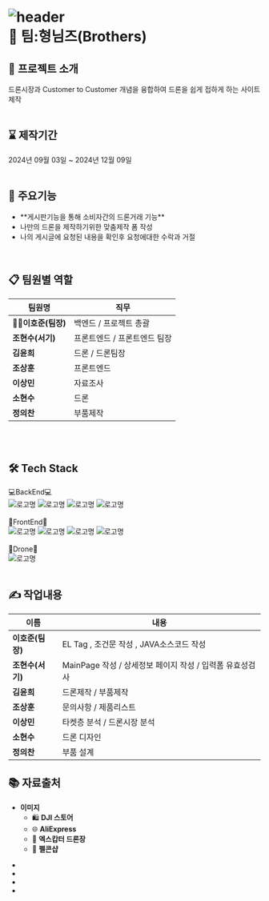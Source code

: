 ![header](https://capsule-render.vercel.app/api?type=waving&color=auto&height=300&section=header&text=Drone%20To%20You&fontSize=90)<br/>
:school: 팀:형님즈(Brothers)
=============


:mega:  프로젝트 소개
------------
드론시장과  Customer to Customer 개념을 융합하여 드론을 쉽게 접하게 하는 사이트 제작<br/><br/>

:hourglass:  제작기간
------------
2024년 09월 03일 ~ 2024년 12월 09일<br/><br/>

:pushpin: 주요기능
------------
<ul>
  <li>**게시판기능을 통해 소비자간의 드론거래 기능**</li>
  <li>나만의 드론을 제작하기위한 맞춤제작 폼 작성</li>
  <li>나의 게시글에 요청된 내용을 확인후 요청에대한 수락과 거절</li>
</ul><br/>

📋 팀원별 역할
------------
|팀원명|직무|
|------|---|
|**👨‍💼이호준(팀장)**|백엔드 / 프로젝트 총괄|
|**조현수(서기)**|프론트엔드 / 프론트엔드 팀장|
|**김윤희**|드론 / 드론팀장|
|**조상훈**|프론트엔드|
|**이상민**|자료조사|
|**소현수**|드론|
|**정의찬**|부품제작|
<br/>
<br/>

🛠️ Tech Stack
------------
:computer:BackEnd:computer:<br/>
![로고명](https://img.shields.io/badge/Spring-6DB33F.svg?&style=for-the-badge&logo=spring&logoColor=white)
![로고명](https://img.shields.io/badge/Java-ED8B00?style=for-the-badge&logo=openjdk&logoColor=white)
![로고명](https://img.shields.io/badge/Oracle-F80000.svg?&style=for-the-badge&logo=Oracle&logoColor=white)
![로고명](https://img.shields.io/badge/ECLIPSE%20IDE-2C2255.svg?&style=for-the-badge&logo=eclipseide&logoColor=#2C2255)<br/><br/>
:art:FrontEnd:art:<br/>
![로고명](https://img.shields.io/badge/JAVA%20SCRIPT-F7DF1E.svg?&style=for-the-badge&logo=javascript&logoColor=black)
![로고명](https://img.shields.io/badge/HTML5-E34F26.svg?&style=for-the-badge&logo=html5&logoColor=white)
![로고명](https://img.shields.io/badge/CSS3-1572B6.svg?&style=for-the-badge&logo=css3&logoColor=#1572B6)
![로고명](https://img.shields.io/badge/ECLIPSE%20IDE-2C2255.svg?&style=for-the-badge&logo=eclipseide&logoColor=#2C2255)<br/><br/>
:wrench:Drone:wrench:<br/>
![로고명](https://img.shields.io/badge/dassaultsystemes%20-005386.svg?&style=for-the-badge&logo=dassaultsystemes&logoColor=black)<br/><br/>


✍️ 작업내용
------------
|이름|내용|
|------|---|
|**이호준(팀장)**|EL Tag , 조건문 작성 , JAVA소스코드 작성|
|**조현수(서기)**|MainPage 작성 / 상세정보 페이지 작성 / 입력폼 유효성검사 |
|**김윤희**|드론제작 / 부품제작|
|**조상훈**|문의사항  / 제품리스트 |
|**이상민**|타켓층 분석 / 드론시장 분석|
|**소현수**|드론 디자인|
|**정의찬**|부품 설계|<br/>

📚 자료출처
------------
- **이미지**  
  - 🛍️ **DJI 스토어**
  - 🌐 **AliExpress**
  - 🚁 **엑스캅터 드론장** 
  - 🛒 **펠콘샵**

<ul>
  <li></li>
  <li></li>
  <li></li>
  <li></li>
</ul>


